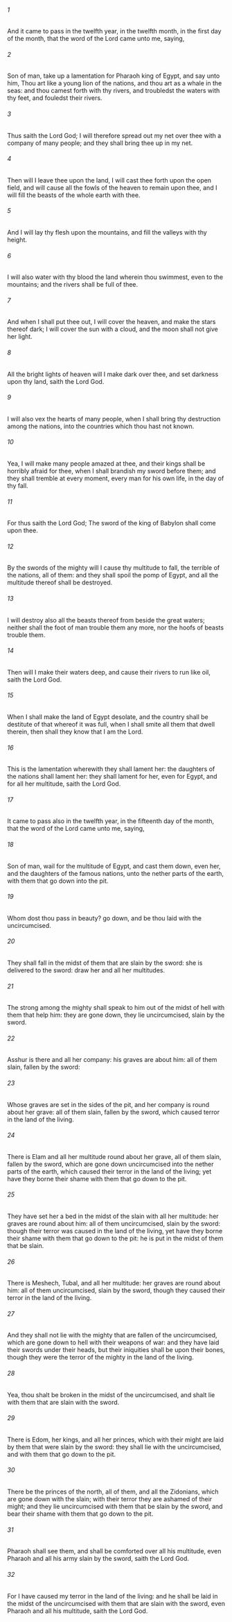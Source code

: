 ###### 1
And it came to pass in the twelfth year, in the twelfth month, in the first day of the month, that the word of the Lord came unto me, saying,

###### 2
Son of man, take up a lamentation for Pharaoh king of Egypt, and say unto him, Thou art like a young lion of the nations, and thou art as a whale in the seas: and thou camest forth with thy rivers, and troubledst the waters with thy feet, and fouledst their rivers.

###### 3
Thus saith the Lord God; I will therefore spread out my net over thee with a company of many people; and they shall bring thee up in my net.

###### 4
Then will I leave thee upon the land, I will cast thee forth upon the open field, and will cause all the fowls of the heaven to remain upon thee, and I will fill the beasts of the whole earth with thee.

###### 5
And I will lay thy flesh upon the mountains, and fill the valleys with thy height.

###### 6
I will also water with thy blood the land wherein thou swimmest, even to the mountains; and the rivers shall be full of thee.

###### 7
And when I shall put thee out, I will cover the heaven, and make the stars thereof dark; I will cover the sun with a cloud, and the moon shall not give her light.

###### 8
All the bright lights of heaven will I make dark over thee, and set darkness upon thy land, saith the Lord God.

###### 9
I will also vex the hearts of many people, when I shall bring thy destruction among the nations, into the countries which thou hast not known.

###### 10
Yea, I will make many people amazed at thee, and their kings shall be horribly afraid for thee, when I shall brandish my sword before them; and they shall tremble at every moment, every man for his own life, in the day of thy fall.

###### 11
For thus saith the Lord God; The sword of the king of Babylon shall come upon thee.

###### 12
By the swords of the mighty will I cause thy multitude to fall, the terrible of the nations, all of them: and they shall spoil the pomp of Egypt, and all the multitude thereof shall be destroyed.

###### 13
I will destroy also all the beasts thereof from beside the great waters; neither shall the foot of man trouble them any more, nor the hoofs of beasts trouble them.

###### 14
Then will I make their waters deep, and cause their rivers to run like oil, saith the Lord God.

###### 15
When I shall make the land of Egypt desolate, and the country shall be destitute of that whereof it was full, when I shall smite all them that dwell therein, then shall they know that I am the Lord.

###### 16
This is the lamentation wherewith they shall lament her: the daughters of the nations shall lament her: they shall lament for her, even for Egypt, and for all her multitude, saith the Lord God.

###### 17
It came to pass also in the twelfth year, in the fifteenth day of the month, that the word of the Lord came unto me, saying,

###### 18
Son of man, wail for the multitude of Egypt, and cast them down, even her, and the daughters of the famous nations, unto the nether parts of the earth, with them that go down into the pit.

###### 19
Whom dost thou pass in beauty? go down, and be thou laid with the uncircumcised.

###### 20
They shall fall in the midst of them that are slain by the sword: she is delivered to the sword: draw her and all her multitudes.

###### 21
The strong among the mighty shall speak to him out of the midst of hell with them that help him: they are gone down, they lie uncircumcised, slain by the sword.

###### 22
Asshur is there and all her company: his graves are about him: all of them slain, fallen by the sword:

###### 23
Whose graves are set in the sides of the pit, and her company is round about her grave: all of them slain, fallen by the sword, which caused terror in the land of the living.

###### 24
There is Elam and all her multitude round about her grave, all of them slain, fallen by the sword, which are gone down uncircumcised into the nether parts of the earth, which caused their terror in the land of the living; yet have they borne their shame with them that go down to the pit.

###### 25
They have set her a bed in the midst of the slain with all her multitude: her graves are round about him: all of them uncircumcised, slain by the sword: though their terror was caused in the land of the living, yet have they borne their shame with them that go down to the pit: he is put in the midst of them that be slain.

###### 26
There is Meshech, Tubal, and all her multitude: her graves are round about him: all of them uncircumcised, slain by the sword, though they caused their terror in the land of the living.

###### 27
And they shall not lie with the mighty that are fallen of the uncircumcised, which are gone down to hell with their weapons of war: and they have laid their swords under their heads, but their iniquities shall be upon their bones, though they were the terror of the mighty in the land of the living.

###### 28
Yea, thou shalt be broken in the midst of the uncircumcised, and shalt lie with them that are slain with the sword.

###### 29
There is Edom, her kings, and all her princes, which with their might are laid by them that were slain by the sword: they shall lie with the uncircumcised, and with them that go down to the pit.

###### 30
There be the princes of the north, all of them, and all the Zidonians, which are gone down with the slain; with their terror they are ashamed of their might; and they lie uncircumcised with them that be slain by the sword, and bear their shame with them that go down to the pit.

###### 31
Pharaoh shall see them, and shall be comforted over all his multitude, even Pharaoh and all his army slain by the sword, saith the Lord God.

###### 32
For I have caused my terror in the land of the living: and he shall be laid in the midst of the uncircumcised with them that are slain with the sword, even Pharaoh and all his multitude, saith the Lord God.

